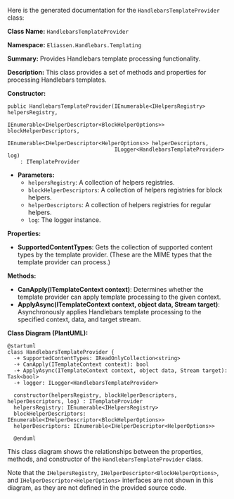 Here is the generated documentation for the `HandlebarsTemplateProvider` class:

**Class Name:** `HandlebarsTemplateProvider`

**Namespace:** `Eliassen.Handlebars.Templating`

**Summary:** Provides Handlebars template processing functionality.

**Description:** This class provides a set of methods and properties for processing Handlebars templates.

**Constructor:**
```
public HandlebarsTemplateProvider(IEnumerable<IHelpersRegistry> helpersRegistry,
                                  IEnumerable<IHelperDescriptor<BlockHelperOptions>> blockHelperDescriptors,
                                  IEnumerable<IHelperDescriptor<HelperOptions>> helperDescriptors,
                                  ILogger<HandlebarsTemplateProvider> log)
    : ITemplateProvider
```
* **Parameters:**
	+ `helpersRegistry`: A collection of helpers registries.
	+ `blockHelperDescriptors`: A collection of helpers registries for block helpers.
	+ `helperDescriptors`: A collection of helpers registries for regular helpers.
	+ `log`: The logger instance.

**Properties:**

* **SupportedContentTypes**: Gets the collection of supported content types by the template provider. (These are the MIME types that the template provider can process.)

**Methods:**

* **CanApply(ITemplateContext context)**: Determines whether the template provider can apply template processing to the given context.
* **ApplyAsync(ITemplateContext context, object data, Stream target)**: Asynchronously applies Handlebars template processing to the specified context, data, and target stream.

**Class Diagram (PlantUML):**
```plantuml
@startuml
class HandlebarsTemplateProvider {
  -+ SupportedContentTypes: IReadOnlyCollection<string>
  -+ CanApply(ITemplateContext context): bool
  -+ ApplyAsync(ITemplateContext context, object data, Stream target): Task<bool>
  -+ logger: ILogger<HandlebarsTemplateProvider>

  constructor(helpersRegistry, blockHelperDescriptors, helperDescriptors, log) : ITemplateProvider
  helpersRegistry: IEnumerable<IHelpersRegistry>
  blockHelperDescriptors: IEnumerable<IHelperDescriptor<BlockHelperOptions>>
  helperDescriptors: IEnumerable<IHelperDescriptor<HelperOptions>>

  @enduml
```
This class diagram shows the relationships between the properties, methods, and constructor of the `HandlebarsTemplateProvider` class.

Note that the `IHelpersRegistry`, `IHelperDescriptor<BlockHelperOptions>`, and `IHelperDescriptor<HelperOptions>` interfaces are not shown in this diagram, as they are not defined in the provided source code.